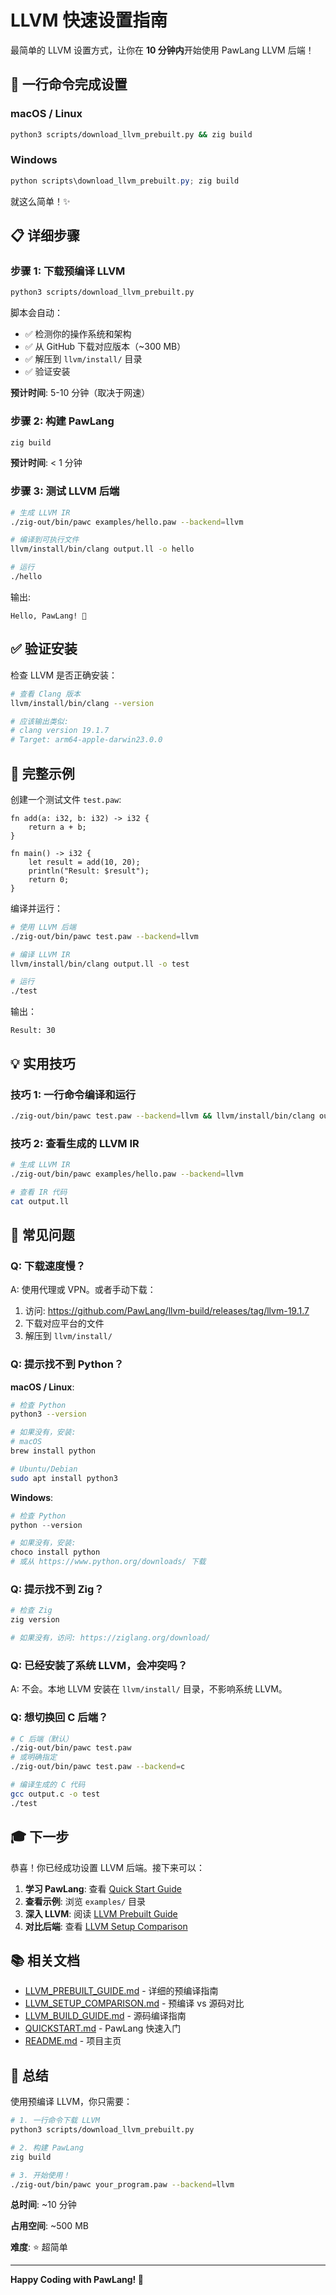 # LLVM 快速设置指南

最简单的 LLVM 设置方式，让你在 **10 分钟内**开始使用 PawLang LLVM 后端！

## 🚀 一行命令完成设置

### macOS / Linux

```bash
python3 scripts/download_llvm_prebuilt.py && zig build
```

### Windows

```powershell
python scripts\download_llvm_prebuilt.py; zig build
```

就这么简单！✨

## 📋 详细步骤

### 步骤 1: 下载预编译 LLVM

```bash
python3 scripts/download_llvm_prebuilt.py
```

脚本会自动：
- ✅ 检测你的操作系统和架构
- ✅ 从 GitHub 下载对应版本（~300 MB）
- ✅ 解压到 `llvm/install/` 目录
- ✅ 验证安装

**预计时间**: 5-10 分钟（取决于网速）

### 步骤 2: 构建 PawLang

```bash
zig build
```

**预计时间**: < 1 分钟

### 步骤 3: 测试 LLVM 后端

```bash
# 生成 LLVM IR
./zig-out/bin/pawc examples/hello.paw --backend=llvm

# 编译到可执行文件
llvm/install/bin/clang output.ll -o hello

# 运行
./hello
```

输出:
```
Hello, PawLang! 🐾
```

## ✅ 验证安装

检查 LLVM 是否正确安装：

```bash
# 查看 Clang 版本
llvm/install/bin/clang --version

# 应该输出类似:
# clang version 19.1.7
# Target: arm64-apple-darwin23.0.0
```

## 🎯 完整示例

创建一个测试文件 `test.paw`:

```paw
fn add(a: i32, b: i32) -> i32 {
    return a + b;
}

fn main() -> i32 {
    let result = add(10, 20);
    println("Result: $result");
    return 0;
}
```

编译并运行：

```bash
# 使用 LLVM 后端
./zig-out/bin/pawc test.paw --backend=llvm

# 编译 LLVM IR
llvm/install/bin/clang output.ll -o test

# 运行
./test
```

输出：
```
Result: 30
```

## 💡 实用技巧

### 技巧 1: 一行命令编译和运行

```bash
./zig-out/bin/pawc test.paw --backend=llvm && llvm/install/bin/clang output.ll -o test && ./test
```

### 技巧 2: 查看生成的 LLVM IR

```bash
# 生成 LLVM IR
./zig-out/bin/pawc examples/hello.paw --backend=llvm

# 查看 IR 代码
cat output.ll
```

## 🐛 常见问题

### Q: 下载速度慢？

A: 使用代理或 VPN。或者手动下载：
1. 访问: https://github.com/PawLang/llvm-build/releases/tag/llvm-19.1.7
2. 下载对应平台的文件
3. 解压到 `llvm/install/`

### Q: 提示找不到 Python？

**macOS / Linux**:
```bash
# 检查 Python
python3 --version

# 如果没有，安装:
# macOS
brew install python

# Ubuntu/Debian
sudo apt install python3
```

**Windows**:
```powershell
# 检查 Python
python --version

# 如果没有，安装:
choco install python
# 或从 https://www.python.org/downloads/ 下载
```

### Q: 提示找不到 Zig？

```bash
# 检查 Zig
zig version

# 如果没有，访问: https://ziglang.org/download/
```

### Q: 已经安装了系统 LLVM，会冲突吗？

A: 不会。本地 LLVM 安装在 `llvm/install/` 目录，不影响系统 LLVM。

### Q: 想切换回 C 后端？

```bash
# C 后端（默认）
./zig-out/bin/pawc test.paw
# 或明确指定
./zig-out/bin/pawc test.paw --backend=c

# 编译生成的 C 代码
gcc output.c -o test
./test
```

## 🎓 下一步

恭喜！你已经成功设置 LLVM 后端。接下来可以：

1. **学习 PawLang**: 查看 [Quick Start Guide](QUICKSTART.md)
2. **查看示例**: 浏览 `examples/` 目录
3. **深入 LLVM**: 阅读 [LLVM Prebuilt Guide](LLVM_PREBUILT_GUIDE.md)
4. **对比后端**: 查看 [LLVM Setup Comparison](LLVM_SETUP_COMPARISON.md)

## 📚 相关文档

- [LLVM_PREBUILT_GUIDE.md](LLVM_PREBUILT_GUIDE.md) - 详细的预编译指南
- [LLVM_SETUP_COMPARISON.md](LLVM_SETUP_COMPARISON.md) - 预编译 vs 源码对比
- [LLVM_BUILD_GUIDE.md](LLVM_BUILD_GUIDE.md) - 源码编译指南
- [QUICKSTART.md](QUICKSTART.md) - PawLang 快速入门
- [README.md](../README.md) - 项目主页

## 🏁 总结

使用预编译 LLVM，你只需要：

```bash
# 1. 一行命令下载 LLVM
python3 scripts/download_llvm_prebuilt.py

# 2. 构建 PawLang
zig build

# 3. 开始使用！
./zig-out/bin/pawc your_program.paw --backend=llvm
```

**总时间**: ~10 分钟

**占用空间**: ~500 MB

**难度**: ⭐ 超简单

---

**Happy Coding with PawLang! 🐾**

